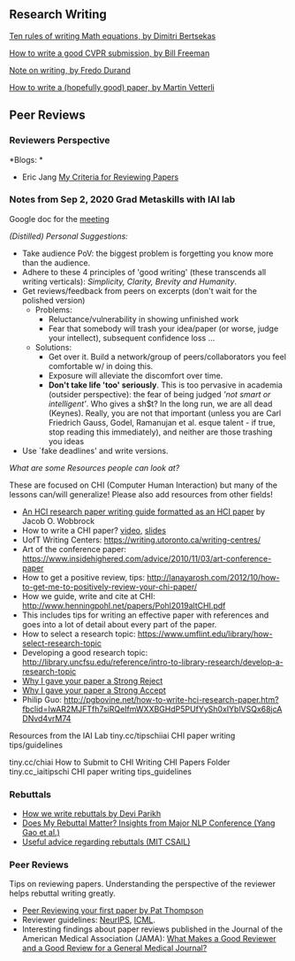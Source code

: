 ## Research Writing

[Ten rules of writing Math equations, by Dimitri Bertsekas](http://www.mit.edu/~dimitrib/Ten_Rules.html)

[How to write a good CVPR submission, by Bill Freeman](https://billf.mit.edu/sites/default/files/documents/cvprPapers.pdf)

[Note on writing, by Fredo Durand](http://people.csail.mit.edu/fredo/PUBLI/writing.pdf)

[How to write a (hopefully good) paper, by Martin Vetterli](http://mri.beckman.uiuc.edu/resources/good_paper.pdf)

## Peer Reviews

### Reviewers Perspective

*Blogs: *
- Eric Jang [My Criteria for Reviewing Papers](https://blog.evjang.com/2020/09/reviewing.html)


### Notes from Sep 2, 2020 Grad Metaskills with IAI lab

Google doc for the [meeting](https://docs.google.com/document/d/1TUqpnc2fEwoOHaz1-mvnBdUolb6ps_CexbCZt2aq9NY/edit#)

*(Distilled) Personal Suggestions:*
- Take audience PoV: the biggest problem is forgetting you know more than the audience. 
- Adhere to these 4 principles of 'good writing' (these transcends all writing verticals): *Simplicity, Clarity, Brevity and Humanity*. 
- Get reviews/feedback from peers on excerpts (don't wait for the polished version)
	- Problems: 
	    - Reluctance/vulnerability in showing unfinished work
	    - Fear that somebody will trash your idea/paper (or worse, judge your intellect), subsequent confidence loss ...   
	- Solutions: 
	    - Get over it. Build a network/group of peers/collaborators you feel comfortable w/ in doing this. 
	    - Exposure will alleviate the discomfort over time. 
	    - __Don't take life 'too' seriously__. This is too pervasive in academia (outsider perspective): the fear of being judged _'not smart or intelligent'_. Who gives a sh$t? In the long run, we are all dead (Keynes). Really, you are not that important (unless you are Carl Friedrich Gauss, Godel, Ramanujan et al. esque talent - if true, stop reading this immediately), and neither are those trashing you ideas  
- Use `fake deadlines' and write versions.

*What are some Resources people can look at?*

These are focused on CHI (Computer Human Interaction) but many of the lessons can/will generalize! Please also add resources from other fields!

- [An HCI research paper writing guide formatted as an HCI paper](http://faculty.washington.edu/wobbrock/pubs/Wobbrock-2015.pdf) by Jacob O. Wobbrock
- How to write a CHI paper? [video](https://vimeo.com/431504384), [slides](https://www.slideshare.net/mariawolters/how-to-write-a-chi-paper)  
- UofT Writing Centers: https://writing.utoronto.ca/writing-centres/
- Art of the conference paper: https://www.insidehighered.com/advice/2010/11/03/art-conference-paper
- How to get a positive review, tips: http://lanayarosh.com/2012/10/how-to-get-me-to-positively-review-your-chi-paper/
- How we guide, write and cite at CHI: http://www.henningpohl.net/papers/Pohl2019altCHI.pdf
- This includes tips for writing an effective paper with references and goes into a lot of detail about every part of the paper.
- How to select a research topic: https://www.umflint.edu/library/how-select-research-topic
- Developing a good research topic: http://library.uncfsu.edu/reference/intro-to-library-research/develop-a-research-topic
- [Why I gave your paper a Strong Reject](http://matt-welsh.blogspot.com/2016/04/why-i-gave-your-paper-strong-reject.html)
- [Why I gave your paper a Strong Accept](http://matt-welsh.blogspot.com/2016/04/why-i-gave-your-paper-strong-accept.html)
- Philip Guo: http://pgbovine.net/how-to-write-hci-research-paper.htm?fbclid=IwAR2MJFTfh7siRQeIfmWXXBGHdP5PUfYySh0xIYblVSQx68jcADNvd4vrM74

Resources from the IAI Lab
tiny.cc/tipschiiai CHI paper writing tips/guidelines

tiny.cc/chiai How to Submit to CHI
Writing CHI Papers Folder
tiny.cc_iaitipschi CHI paper writing tips_guidelines

### Rebuttals

- [How we write rebuttals by Devi Parikh](https://link.medium.com/ydpsNF59L8)
- [Does My Rebuttal Matter? Insights from  Major NLP Conference (Yang Gao et al.)](https://arxiv.org/pdf/1903.11367.pdf)
- [Useful advice regarding rebuttals (MIT CSAIL)](https://people.csail.mit.edu/fredo/rebuttal_advice.txt)

### Peer Reviews
Tips on reviewing papers. Understanding the perspective of the reviewer helps rebuttal writing greatly.

- [Peer Reviewing your first paper by Pat Thompson](https://patthomson.net/2019/10/14/reviewing-your-first-paper/)
- Reviewer guidelines: [NeurIPS](https://nips.cc/Conferences/2019/PaperInformation/ReviewerGuidelines), [ICML](https://icml.cc/Conferences/2020/ReviewerGuidelines).
- Interesting findings about paper reviews published in the Journal of the American Medical Association (JAMA): [What Makes a Good Reviewer and a Good Review for a General Medical Journal?](https://jamanetwork.com/journals/jama/fullarticle/187762)


